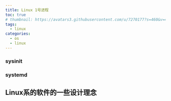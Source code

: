 ```yaml
---
title: Linux 1号进程
toc: true
# thumbnail: https://avatars3.githubusercontent.com/u/7270177?s=460&v=4
tags:
  - linux
categories:
  - os
  - linux
---
```



### sysinit

### systemd

## Linux系的软件的一些设计理念
